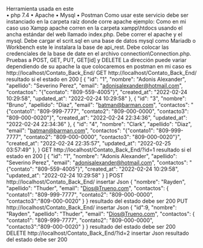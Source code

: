 Herramienta usada en este  
•	php 7.4
•	Apache
•	Mysql
•	Postman
Como usar este servicio debe ser instanciado en la carpeta raíz donde corre apache ejemplo:
Como en mi caso uso Xampp apache corren en la carpeta xampp\htdocs usando el ancha estándar del web llamado index.php.
Debe correr el apache y el mysql.
Debe cargar el scrit.sql en una base de datos mysql como Mariadb o Workbench este le instalara la base de api_rest.
Debe colocar las credenciales de la base de date en el archivo connection\Connection.php.
Pruebas a POST, GET, PUT, GET[id] y DELETE
 La dirección puede variar dependiendo de su apache la que colocaremos en postman en mi caso es http://localhost/Contato_Back_End/
GET http://localhost/Contato_Back_End/ resultado si el estado en 200 
[
    {
        "id": "1",
        "nombre": "Adonis Alexander",
        "apellido": "Severino Perez",
        "email": "adonisalexander@hotmail.com",
        "contactos": "{\"contato\": \"809-559-4005\"}",
        "created_at": "2022-02-24 10:29:58",
        "updated_at": "2022-02-24 10:29:58"
    },
    {
        "id": "3",
        "nombre": "Bruno",
        "apellido": "Diaz",
        "email": "batman@barman.com",
        "contactos": "{\"contato1\": \"809-999-7777\", \"contato2\": \"809-000-0000\", \"contacto3\": \"809-000-0020\"}",
        "created_at": "2022-02-24 22:34:36",
        "updated_at": "2022-02-24 22:34:36"
    },
    {
        "id": "4",
        "nombre": "Clark",
        "apellido": "Diaz",
        "email": "batman@barman.com",
        "contactos": "{\"contato1\": \"809-999-7777\", \"contato2\": \"809-000-0000\", \"contacto3\": \"809-000-0020\"}",
        "created_at": "2022-02-24 22:35:57",
        "updated_at": "2022-02-25 03:57:49"
    },
}
GET http://localhost/Contato_Back_End/?id=1 resultado si el estado en 200 
[
    {
        "id": "1",
        "nombre": "Adonis Alexander",
        "apellido": "Severino Perez",
        "email": "adonisalexander@hotmail.com",
        "contactos": "{\"contato\": \"809-559-4005\"}",
        "created_at": "2022-02-24 10:29:58",
        "updated_at": "2022-02-24 10:29:58"
    }
]
POST http://localhost/Contato_Back_End/ insertar Json 
    { 
        "nombre": "Rayden",
        "apellido": "Thuder",
        "email": "Dios@Trueno.com",
        "contactos": {
        "contato1": "809-999-7777",
        "contato2": "809-000-0000",
        "contacto3":"809-000-0020"
        }
    }
resultado del estado debe ser 200
PUT http://localhost/Contato_Back_End/ insertar Json 
    {   "id":9,
        "nombre": "Rayden",
        "apellido": "Thuder",
        "email": "Dios@Trueno.com",
        "contactos": {
        "contato1": "809-999-7777",
        "contato2": "809-000-0000",
        "contacto3":"809-000-0020"
        }
    }
resultado del estado debe ser 200
DELETE http://localhost/Contato_Back_End/?id=2 insertar Json
resultado del estado debe ser 200
